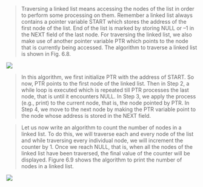 
 > Traversing a linked list means accessing the nodes of the list in order to perform some processing 
on them. Remember a linked list always contains a pointer variable START which stores the address 
of the first node of the list. End of the list is marked by storing NULL or –1 in the NEXT field of the 
last node. For traversing the linked list, we also make use of another pointer variable PTR which 
points to the node that is currently being accessed. The algorithm to traverse a linked list is shown 
in Fig. 6.8.
 

 <img src = "/DSA-Using-C/image/list/8.png"> 

 >  In this algorithm, we first initialize PTR with the address of START. So now, PTR points to the first 
node of the linked list. Then in Step 2, a while loop is executed which is repeated till PTR processes 
the last node, that is until it encounters NULL. In Step 3, we apply the process (e.g., print) to the 
current node, that is, the node pointed by PTR. In Step 4, we move to the next node by making the 
PTR variable point to the node whose address is stored in the NEXT field. 
 

 > Let us now write an algorithm to count the 
number of nodes in a linked list. To do this, we 
will traverse each and every node of the list and 
while traversing every individual node, we will 
increment the counter by 1. Once we reach NULL, 
that is, when all the nodes of the linked list have 
been traversed, the final value of the counter will 
be displayed. Figure 6.9 shows the algorithm to 
print the number of nodes in a linked list.
 

 <img src = "/DSA-Using-C/image/list/9.png"> 

